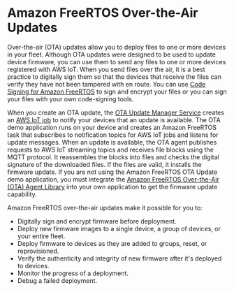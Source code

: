 # Amazon FreeRTOS Over\-the\-Air Updates<a name="freertos-ota-dev"></a>

Over\-the\-air \(OTA\) updates allow you to deploy files to one or more devices in your fleet\. Although OTA updates were designed to be used to update device firmware, you can use them to send any files to one or more devices registered with AWS IoT\. When you send files over the air, it is a best practice to digitally sign them so that the devices that receive the files can verify they have not been tampered with en route\. You can use [Code Signing for Amazon FreeRTOS](https://docs.aws.amazon.com/signer/latest/developerguide/Welcome.html) to sign and encrypt your files or you can sign your files with your own code\-signing tools\.

When you create an OTA update, the [OTA Update Manager Service](ota-manager.md) creates an [AWS IoT job](https://docs.aws.amazon.com/iot/latest/developerguide/iot-jobs.html) to notify your devices that an update is available\. The OTA demo application runs on your device and creates an Amazon FreeRTOS task that subscribes to notification topics for AWS IoT jobs and listens for update messages\. When an update is available, the OTA agent publishes requests to AWS IoT streaming topics and receives file blocks using the MQTT protocol\. It reassembles the blocks into files and checks the digital signature of the downloaded files\. If the files are valid, it installs the firmware update\. If you are not using the Amazon FreeRTOS OTA Update demo application, you must integrate the [Amazon FreeRTOS Over\-the\-Air \(OTA\) Agent Library](ota-agent-library.md) into your own application to get the firmware update capability\. 

Amazon FreeRTOS over\-the\-air updates make it possible for you to:
+ Digitally sign and encrypt firmware before deployment\.
+ Deploy new firmware images to a single device, a group of devices, or your entire fleet\.
+ Deploy firmware to devices as they are added to groups, reset, or reprovisioned\.
+ Verify the authenticity and integrity of new firmware after it's deployed to devices\.
+ Monitor the progress of a deployment\.
+ Debug a failed deployment\.